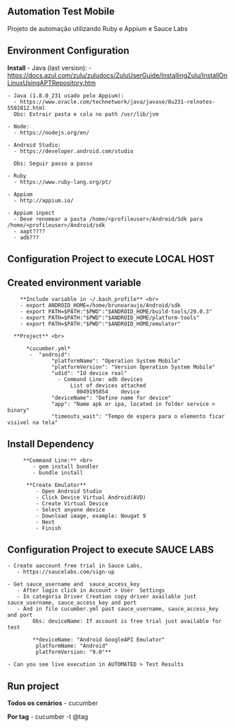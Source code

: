 ## Automation Test Mobile
  Projeto de automação utilizando Ruby e Appium e Sauce Labs


## Environment Configuration
**Install**
    - Java (last version):
      - https://docs.azul.com/zulu/zuludocs/ZuluUserGuide/InstallingZulu/InstallOnLinuxUsingAPTRepository.htm

    - Java (1.8.0_231 usado pelo Appium):
      - https://www.oracle.com/technetwork/java/javase/8u231-relnotes-5592812.html
      Obs: Extrair pasta e cola no path /usr/lib/jvm     

    - Node:
      - https://nodejs.org/en/

    - Android Studio:      
      - https://developer.android.com/studio

      Obs: Seguir passo a passo

    - Ruby
      - https://www.ruby-lang.org/pt/

    - Appium
      - http://appium.io/

    - Appium inpect
      - Deve renomear a pasta /home/<profileuser>/Android/Sdk para /home/<profileuser>/Android/sdk
      - aapt????
      - adb???


## Configuration Project to execute LOCAL HOST

## Created environment variable
        **Include variable in ~/.bash_profile** <br>
        - export ANDROID_HOME=/home/brunoaraujo/Android/sdk
        - export PATH=$PATH:"$PWD":"$ANDROID_HOME/build-tools/29.0.3"
        - export PATH=$PATH:"$PWD":"$ANDROID_HOME/platform-tools"
        - export PATH=$PATH:"$PWD":"$ANDROID_HOME/emulator"

      **Project** <br>

          *cucumber.yml*
           -  "android":
                  "platformName": "Operation System Mobile"
                  "platformVersion": "Version Operation System Mobile"
                  "udid": "Id device real"
                    - Command Line: adb devices
                        List of devices attached
                          0049195854	device
                  "deviceName": "Define name for device"
                  "app": "Name apk or ipa, located in folder service > binary"
                  "timeouts_wait": "Tempo de espera para o elemento ficar visivel na tela"

## Install Dependency
         **Command Line:** <br>
            - gem install bundler
            - bundle install

          **Create Emulator**
             - Open Android Studio
             - Click Device Virtual Android(AVD)
             - Create Virtual Device
             - Select anyone device
             - Download image, example: Nougat 9
             - Next
             - Finish


## Configuration Project to execute SAUCE LABS
    - Create aaccount free trial in Sauce Labs,
       - https://saucelabs.com/sign-up

    - Get sauce_username and  sauce_access_key
       - After login click in Account > User  Settings
       - In categoria Driver Creation copy driver available just sauce_username, sauce_access_key and port   
       - And in file cucumber.yml past sauce_username, sauce_access_key and port
            Obs: deviceName: If account is free trial just available for test  

            **deviceName: "Android GoogleAPI Emulator"
             platformName: "Android"
             platformVersion: "9.0"**

    - Can you see live execution in AUTOMATED > Test Results          


## Run project
  **Todos os cenários**
    - cucumber

  **Por tag**
    - cucumber -t @tag
